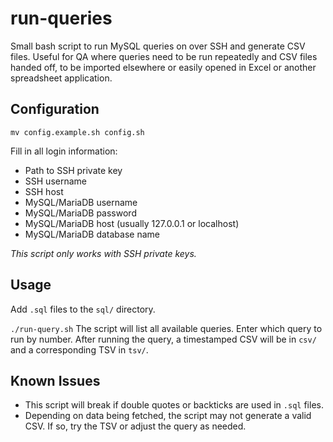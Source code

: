 # run-queries
Small bash script to run MySQL queries on over SSH and generate CSV files. Useful for QA where queries need to be run repeatedly and CSV files handed off, to be imported elsewhere or easily opened in Excel or another spreadsheet application.

## Configuration

`mv config.example.sh config.sh` 

Fill in all login information:

* Path to SSH private key
* SSH username
* SSH host
* MySQL/MariaDB username
* MySQL/MariaDB password
* MySQL/MariaDB host (usually 127.0.0.1 or localhost)
* MySQL/MariaDB database name

*This script only works with SSH private keys.*

## Usage

Add `.sql` files to the `sql/` directory.

`./run-query.sh`
The script will list all available queries. Enter which query to run by number. After running the query, a timestamped CSV will be in `csv/` and a corresponding TSV in `tsv/`.

## Known Issues

* This script will break if double quotes or backticks are used in `.sql` files.
* Depending on data being fetched, the script may not generate a valid CSV. If so, try the TSV or adjust the query as needed.


